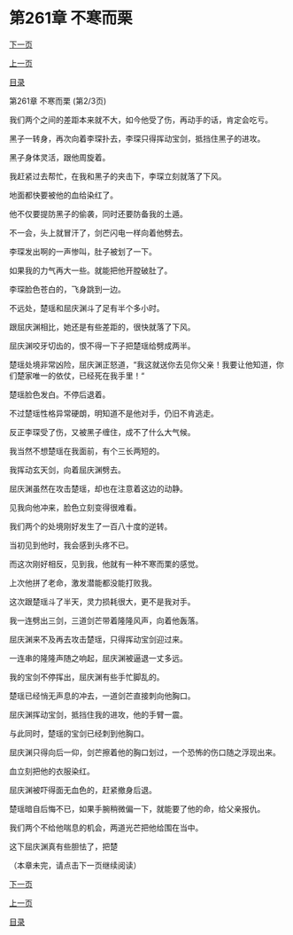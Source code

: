 <h1>第261章   不寒而栗</h1>
            <div><p><a href="./782_%E7%AC%AC261%E7%AB%A0_%E4%B8%8D%E5%AF%92%E8%80%8C%E6%A0%97.md">下一页</a></p><p><a href="./780_%E7%AC%AC261%E7%AB%A0_%E4%B8%8D%E5%AF%92%E8%80%8C%E6%A0%97.md">上一页</a></p><p><a href="../">目录</a></p></div>
            <div><p>第261章   不寒而栗 (第2/3页)</p><p>我们两个之间的差距本来就不大，如今他受了伤，再动手的话，肯定会吃亏。</p><p>黑子一转身，再次向着李琛扑去，李琛只得挥动宝剑，抵挡住黑子的进攻。</p><p>黑子身体灵活，跟他周旋着。</p><p>我赶紧过去帮忙，在我和黑子的夹击下，李琛立刻就落了下风。</p><p>地面都快要被他的血给染红了。</p><p>他不仅要提防黑子的偷袭，同时还要防备我的土遁。</p><p>不一会，头上就冒汗了，剑芒闪电一样向着他劈去。</p><p>李琛发出啊的一声惨叫，肚子被划了一下。</p><p>如果我的力气再大一些。就能把他开膛破肚了。</p><p>李琛脸色苍白的，飞身跳到一边。</p><p>不远处，楚瑶和屈庆渊斗了足有半个多小时。</p><p>跟屈庆渊相比，她还是有些差距的，很快就落了下风。</p><p>屈庆渊咬牙切齿的，恨不得一下子把楚瑶给劈成两半。</p><p>楚瑶处境非常凶险，屈庆渊正怒道，“我这就送你去见你父亲！我要让他知道，你们楚家唯一的依仗，已经死在我手里！“</p><p>楚瑶脸色发白。不停后退着。</p><p>不过楚瑶性格异常硬朗，明知道不是他对手，仍旧不肯逃走。</p><p>反正李琛受了伤，又被黑子缠住，成不了什么大气候。</p><p>我当然不想楚瑶在我面前，有个三长两短的。</p><p>我挥动玄天剑，向着屈庆渊劈去。</p><p>屈庆渊虽然在攻击楚瑶，却也在注意着这边的动静。</p><p>见我向他冲来，脸色立刻变得很难看。</p><p>我们两个的处境刚好发生了一百八十度的逆转。</p><p>当初见到他时，我会感到头疼不已。</p><p>而这次刚好相反，见到我，他就有一种不寒而栗的感觉。</p><p>上次他拼了老命，激发潜能都没能打败我。</p><p>这次跟楚瑶斗了半天，灵力损耗很大，更不是我对手。</p><p>我一连劈出三剑，三道剑芒带着隆隆风声，向着他轰落。</p><p>屈庆渊来不及再去攻击楚瑶，只得挥动宝剑迎过来。</p><p>一连串的隆隆声随之响起，屈庆渊被逼退一丈多远。</p><p>我的宝剑不停挥出，屈庆渊有些手忙脚乱的。</p><p>楚瑶已经悄无声息的冲去，一道剑芒直接刺向他胸口。</p><p>屈庆渊挥动宝剑，抵挡住我的进攻，他的手臂一震。</p><p>与此同时，楚瑶的宝剑已经刺到他胸口。</p><p>屈庆渊只得向后一仰，剑芒擦着他的胸口划过，一个恐怖的伤口随之浮现出来。</p><p>血立刻把他的衣服染红。</p><p>屈庆渊被吓得面无血色的，赶紧撤身后退。</p><p>楚瑶暗自后悔不已，如果手腕稍微偏一下，就能要了他的命，给父亲报仇。</p><p>我们两个不给他喘息的机会，两道光芒把他给围在当中。</p><p>这下屈庆渊真有些胆怯了，把楚</p><p>（本章未完，请点击下一页继续阅读）</p></div>
            <div><p><a href="./782_%E7%AC%AC261%E7%AB%A0_%E4%B8%8D%E5%AF%92%E8%80%8C%E6%A0%97.md">下一页</a></p><p><a href="./780_%E7%AC%AC261%E7%AB%A0_%E4%B8%8D%E5%AF%92%E8%80%8C%E6%A0%97.md">上一页</a></p><p><a href="../">目录</a></p></div>